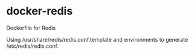 # docker-redis
Dockerfile for Redis

Using /usr/share/redis/redis.conf.template and environments to generate /etc/redis/redis.conf.